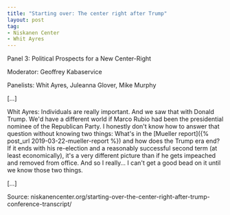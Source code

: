 ```yaml
---
title: "Starting over: The center right after Trump"
layout: post
tag:
- Niskanen Center
- Whit Ayres
---
```


Panel 3: Political Prospects for a New Center-Right

Moderator: Geoffrey Kabaservice

Panelists: Whit Ayres, Juleanna Glover, Mike Murphy

[…]

Whit Ayres: Individuals are really important. And we saw that with Donald Trump. We'd have a different world if Marco Rubio had been the presidential nominee of the Republican Party. I honestly don't know how to answer that question without knowing two things: What's in the [Mueller report]({% post_url 2019-03-22-mueller-report %}) and how does the Trump era end? If it ends with his re-election and a reasonably successful second term (at least economically), it's a very different picture than if he gets impeached and removed from office. And so I really… I can't get a good bead on it until we know those two things.

[…]

Source: niskanencenter.org/starting-over-the-center-right-after-trump-conference-transcript/
